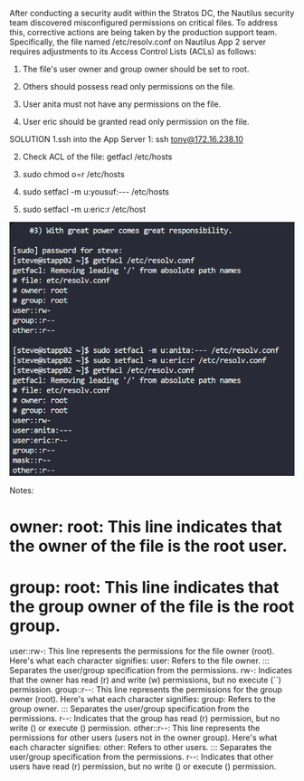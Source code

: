 After conducting a security audit within the Stratos DC, the Nautilus security team discovered misconfigured permissions on critical files. To address this, corrective actions are being taken by the production support team. Specifically, the file named /etc/resolv.conf on Nautilus App 2 server requires adjustments to its Access Control Lists (ACLs) as follows:



1. The file's user owner and group owner should be set to root.

2. Others should possess read only permissions on the file.

3. User anita must not have any permissions on the file.

4. User eric should be granted read only permission on the file.


SOLUTION
1.ssh into the App Server 1: ssh tony@172.16.238.10

2. Check ACL of the file: getfacl /etc/hosts

3. sudo chmod o=r /etc/hosts

4. sudo setfacl -m u:yousuf:--- /etc/hosts

5. sudo setfacl -m u:eric:r /etc/host

![alt text](image.png)


Notes:
# owner: root: This line indicates that the owner of the file is the root user.
# group: root: This line indicates that the group owner of the file is the root group.
user::rw-: This line represents the permissions for the file owner (root). Here's what each character signifies:
user: Refers to the file owner.
::: Separates the user/group specification from the permissions.
rw-: Indicates that the owner has read (r) and write (w) permissions, but no execute (``) permission.
group::r--: This line represents the permissions for the group owner (root). Here's what each character signifies:
group: Refers to the group owner.
::: Separates the user/group specification from the permissions.
r--: Indicates that the group has read (r) permission, but no write () or execute () permission.
other::r--: This line represents the permissions for other users (users not in the owner group). Here's what each character signifies:
other: Refers to other users.
::: Separates the user/group specification from the permissions.
r--: Indicates that other users have read (r) permission, but no write () or execute () permission.